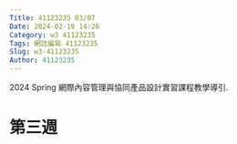 ```yaml
---
Title: 41123235 03/07
Date: 2024-02-18 14:26
Category: w3 41123235
Tags: 網誌編寫 41123235
Slug: w3-41123235
Author: 41123235
---
```


2024 Spring 網際內容管理與協同產品設計實習課程教學導引.

<!-- PELICAN_END_SUMMARY -->

# 第三週